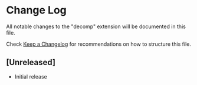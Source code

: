 # Change Log

All notable changes to the "decomp" extension will be documented in this file.

Check [Keep a Changelog](http://keepachangelog.com/) for recommendations on how to structure this file.

## [Unreleased]

- Initial release